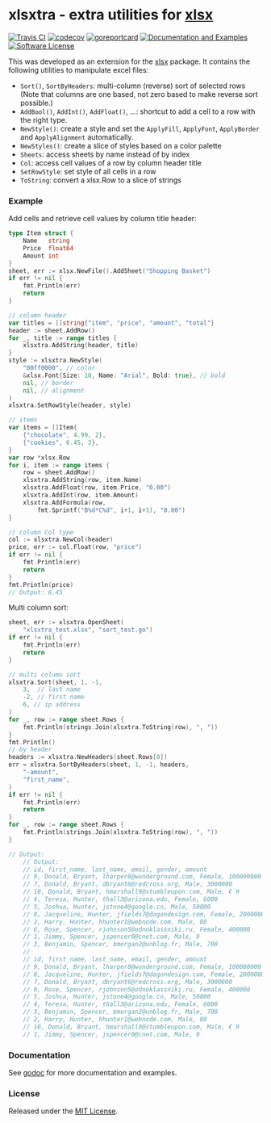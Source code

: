 # xlsxtra - extra utilities for [xlsx](https://github.com/tealeg/xlsx)

[![Travis CI](https://img.shields.io/travis/stanim/xlsxtra/master.svg?style=flat-square)](https://travis-ci.org/stanim/xlsxtra)
[![codecov](https://codecov.io/gh/stanim/xlsxtra/branch/master/graph/badge.svg)](https://codecov.io/gh/stanim/xlsxtra)
[![goreportcard](https://goreportcard.com/badge/github.com/stanim/xlsxtra)](https://goreportcard.com/report/github.com/stanim/xlsxtra)
[![Documentation and Examples](https://godoc.org/github.com/stanim/xlsxtra?status.svg)](https://godoc.org/github.com/stanim/xlsxtra)
[![Software License](https://img.shields.io/badge/license-mit-orange.svg?style=flat-square)](https://github.com/stanim/xlsxtra/blob/master/LICENSE)

This was developed as an extension for the
[xlsx](https://github.com/tealeg/xlsx)
package. It contains the following utilities to manipulate 
excel files:

- `Sort()`, `SortByHeaders`: multi-column (reverse) sort of selected rows (Note that columns are one based, not zero based to make reverse sort possible.)
- `AddBool()`, `AddInt()`, `AddFloat()`, ...: shortcut to add a cell to a row with the right type.
- `NewStyle()`: create a style and set the `ApplyFill`, `ApplyFont`, `ApplyBorder` and `ApplyAlignment` automatically.
- `NewStyles()`: create a slice of styles based on a color palette
- `Sheets`: access sheets by name instead of by index
- `Col`: access cell values of a row by column header title
- `SetRowStyle`: set style of all cells in a row
- `ToString`: convert a xlsx.Row to a slice of strings

### Example

Add cells and retrieve cell values by column title header:
```go
type Item struct {
	Name   string
	Price  float64
	Amount int
}
sheet, err := xlsx.NewFile().AddSheet("Shopping Basket")
if err != nil {
	fmt.Println(err)
	return
}

// column header
var titles = []string{"item", "price", "amount", "total"}
header := sheet.AddRow()
for _, title := range titles {
	xlsxtra.AddString(header, title)
}
style := xlsxtra.NewStyle(
	"00ff0000", // color
	&xlsx.Font{Size: 10, Name: "Arial", Bold: true}, // bold
	nil, // border
	nil, // alignment
)
xlsxtra.SetRowStyle(header, style)

// items
var items = []Item{
	{"chocolate", 4.99, 2},
	{"cookies", 6.45, 3},
}
var row *xlsx.Row
for i, item := range items {
	row = sheet.AddRow()
	xlsxtra.AddString(row, item.Name)
	xlsxtra.AddFloat(row, item.Price, "0.00")
	xlsxtra.AddInt(row, item.Amount)
	xlsxtra.AddFormula(row,
		fmt.Sprintf("B%d*C%d", i+1, i+1), "0.00")
}

// column Col type
col := xlsxtra.NewCol(header)
price, err := col.Float(row, "price")
if err != nil {
	fmt.Println(err)
	return
}
fmt.Println(price)
// Output: 6.45
```

Multi column sort:
```go
sheet, err := xlsxtra.OpenSheet(
	"xlsxtra_test.xlsx", "sort_test.go")
if err != nil {
	fmt.Println(err)
	return
}

// multi column sort
xlsxtra.Sort(sheet, 1, -1,
	3,  // last name
	-2, // first name
	6, // ip address
)
for _, row := range sheet.Rows {
	fmt.Println(strings.Join(xlsxtra.ToString(row), ", "))
}
fmt.Println()
// by header
headers := xlsxtra.NewHeaders(sheet.Rows[0])
err = xlsxtra.SortByHeaders(sheet, 1, -1, headers,
	"-amount",
	"first_name",
)
if err != nil {
	fmt.Println(err)
	return
}
for _, row := range sheet.Rows {
	fmt.Println(strings.Join(xlsxtra.ToString(row), ", "))
}

// Output:
	// Output:
	// id, first_name, last_name, email, gender, amount
	// 9, Donald, Bryant, lharper8@wunderground.com, Female, 100000000
	// 7, Donald, Bryant, dbryant6@redcross.org, Male, 3000000
	// 10, Donald, Bryant, hmarshall9@stumbleupon.com, Male, € 9
	// 4, Teresa, Hunter, thall3@arizona.edu, Female, 6000
	// 5, Joshua, Hunter, jstone4@google.cn, Male, 50000
	// 8, Jacqueline, Hunter, jfields7@dagondesign.com, Female, 20000000
	// 2, Harry, Hunter, hhunter1@webnode.com, Male, 80
	// 6, Rose, Spencer, rjohnson5@odnoklassniki.ru, Female, 400000
	// 1, Jimmy, Spencer, jspencer0@cnet.com, Male, 9
	// 3, Benjamin, Spencer, bmorgan2@unblog.fr, Male, 700
	//
	// id, first_name, last_name, email, gender, amount
	// 9, Donald, Bryant, lharper8@wunderground.com, Female, 100000000
	// 8, Jacqueline, Hunter, jfields7@dagondesign.com, Female, 20000000
	// 7, Donald, Bryant, dbryant6@redcross.org, Male, 3000000
	// 6, Rose, Spencer, rjohnson5@odnoklassniki.ru, Female, 400000
	// 5, Joshua, Hunter, jstone4@google.cn, Male, 50000
	// 4, Teresa, Hunter, thall3@arizona.edu, Female, 6000
	// 3, Benjamin, Spencer, bmorgan2@unblog.fr, Male, 700
	// 2, Harry, Hunter, hhunter1@webnode.com, Male, 80
	// 10, Donald, Bryant, hmarshall9@stumbleupon.com, Male, € 9
	// 1, Jimmy, Spencer, jspencer0@cnet.com, Male, 9
```

### Documentation

See [godoc](https://godoc.org/github.com/stanim/xlsxtra) for more documentation and examples.

### License

Released under the [MIT License](https://github.com/stanim/xlsxtra/blob/master/LICENSE).
